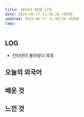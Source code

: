 ```yaml
---
title: 2024년 08월 27일
date: 2024-08-27 11:58:28 +0200
updated: 2024-08-27 11:58:28 +0200
tags: 
---
```


## LOG

- 인터넷이 돌아왔다 흑흑

## 오늘의 외국어

## 배운 것

## 느낀 것